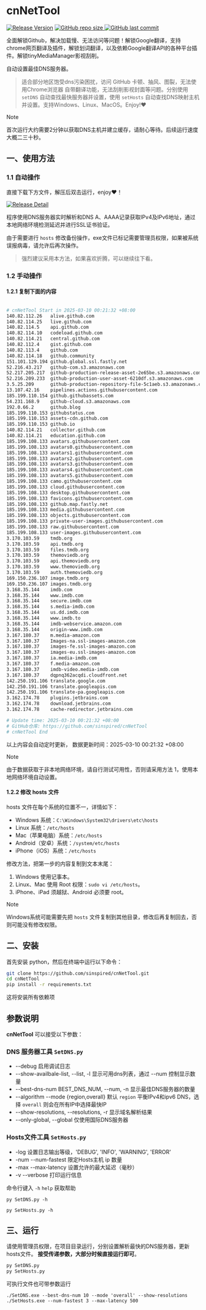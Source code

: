 # cnNetTool

[![Release Version](https://img.shields.io/github/v/release/sinspired/cnNetTool?display_name=tag&logo=github&label=Release)](https://github.com/sinspired/cnNetTool/releases/latest)
[![GitHub repo size](https://img.shields.io/github/repo-size/sinspired/cnNetTool?logo=github)
](https://github.com/sinspired/cnNetTool)
[![GitHub last commit](https://img.shields.io/github/last-commit/sinspired/cnNetTool?logo=github&label=最后提交：)](ttps://github.com/sinspired/cnNetTool)

全面解锁Github，解决加载慢、无法访问等问题！解锁Google翻译，支持chrome网页翻译及插件，解锁划词翻译，以及依赖Google翻译API的各种平台插件。解锁tinyMediaManager影视刮削。

自动设置最佳DNS服务器。

> 适合部分地区饱受dns污染困扰，访问 GitHub 卡顿、抽风、图裂，无法使用Chrome浏览器 自带翻译功能，无法刮削影视封面等问题。分别使用 `setDNS` 自动查找最快服务器并设置，使用 `setHosts` 自动查找DNS映射主机并设置。支持Windows、Linux、MacOS。Enjoy!❤

> [!NOTE]
> 首次运行大约需要2分钟以获取DNS主机并建立缓存，请耐心等待。后续运行速度大概二三十秒。

## 一、使用方法

### 1.1 自动操作

直接下载下方文件，解压后双击运行，enjoy❤！

[![Release Detail](https://img.shields.io/github/v/release/sinspired/cnNetTool?sort=date&display_name=release&logo=github&label=Release)](https://github.com/sinspired/cnNetTool/releases/latest)

程序使用DNS服务器实时解析和DNS A、AAAA记录获取IPv4及IPv6地址，通过本地网络环境检测延迟并进行SSL证书验证。

由于需要进行 `hosts` 修改备份操作，exe文件已标记需要管理员权限，如果被系统误报病毒，请允许后再次操作。

> 强烈建议采用本方法，如果喜欢折腾，可以继续往下看。

### 1.2 手动操作

#### 1.2.1 复制下面的内容

```bash

# cnNetTool Start in 2025-03-10 00:21:32 +08:00
140.82.112.26	alive.github.com
140.82.114.25	live.github.com
140.82.114.5	api.github.com
140.82.114.10	codeload.github.com
140.82.114.21	central.github.com
140.82.112.4	gist.github.com
140.82.113.4	github.com
140.82.114.18	github.community
151.101.129.194	github.global.ssl.fastly.net
52.216.43.217	github-com.s3.amazonaws.com
52.217.205.217	github-production-release-asset-2e65be.s3.amazonaws.com
52.216.209.233	github-production-user-asset-6210df.s3.amazonaws.com
3.5.25.209		github-production-repository-file-5c1aeb.s3.amazonaws.com
13.107.42.16	pipelines.actions.githubusercontent.com
185.199.110.154	github.githubassets.com
54.231.168.9	github-cloud.s3.amazonaws.com
192.0.66.2		github.blog
185.199.110.153	githubstatus.com
185.199.110.153	assets-cdn.github.com
185.199.110.153	github.io
140.82.114.21	collector.github.com
140.82.114.21	education.github.com
185.199.108.133	avatars.githubusercontent.com
185.199.108.133	avatars0.githubusercontent.com
185.199.108.133	avatars1.githubusercontent.com
185.199.108.133	avatars2.githubusercontent.com
185.199.108.133	avatars3.githubusercontent.com
185.199.108.133	avatars4.githubusercontent.com
185.199.108.133	avatars5.githubusercontent.com
185.199.108.133	camo.githubusercontent.com
185.199.108.133	cloud.githubusercontent.com
185.199.108.133	desktop.githubusercontent.com
185.199.108.133	favicons.githubusercontent.com
185.199.108.133	github.map.fastly.net
185.199.108.133	media.githubusercontent.com
185.199.108.133	objects.githubusercontent.com
185.199.108.133	private-user-images.githubusercontent.com
185.199.108.133	raw.githubusercontent.com
185.199.108.133	user-images.githubusercontent.com
3.170.103.59	tmdb.org
3.170.103.59	api.tmdb.org
3.170.103.59	files.tmdb.org
3.170.103.59	themoviedb.org
3.170.103.59	api.themoviedb.org
3.170.103.59	www.themoviedb.org
3.170.103.59	auth.themoviedb.org
169.150.236.107	image.tmdb.org
169.150.236.107	images.tmdb.org
3.168.35.144	imdb.com
3.168.35.144	www.imdb.com
3.168.35.144	secure.imdb.com
3.168.35.144	s.media-imdb.com
3.168.35.144	us.dd.imdb.com
3.168.35.144	www.imdb.to
3.168.35.144	imdb-webservice.amazon.com
3.168.35.144	origin-www.imdb.com
3.167.180.37	m.media-amazon.com
3.167.180.37	Images-na.ssl-images-amazon.com
3.167.180.37	images-fe.ssl-images-amazon.com
3.167.180.37	images-eu.ssl-images-amazon.com
3.167.180.37	ia.media-imdb.com
3.167.180.37	f.media-amazon.com
3.167.180.37	imdb-video.media-imdb.com
3.167.180.37	dqpnq362acqdi.cloudfront.net
142.250.191.106	translate.google.com
142.250.191.106	translate.googleapis.com
142.250.191.106	translate-pa.googleapis.com
3.162.174.78	plugins.jetbrains.com
3.162.174.78	download.jetbrains.com
3.162.174.78	cache-redirector.jetbrains.com

# Update time: 2025-03-10 00:21:32 +08:00
# GitHub仓库: https://github.com/sinspired/cnNetTool
# cnNetTool End

```

以上内容会自动定时更新， 数据更新时间：2025-03-10 00:21:32 +08:00

> [!NOTE]
> 由于数据获取于非本地网络环境，请自行测试可用性，否则请采用方法 1，使用本地网络环境自动设置。

#### 1.2.2 修改 hosts 文件

hosts 文件在每个系统的位置不一，详情如下：
- Windows 系统：`C:\Windows\System32\drivers\etc\hosts`
- Linux 系统：`/etc/hosts`
- Mac（苹果电脑）系统：`/etc/hosts`
- Android（安卓）系统：`/system/etc/hosts`
- iPhone（iOS）系统：`/etc/hosts`

修改方法，把第一步的内容复制到文本末尾：

1. Windows 使用记事本。
2. Linux、Mac 使用 Root 权限：`sudo vi /etc/hosts`。
3. iPhone、iPad 须越狱、Android 必须要 root。

> [!NOTE]
> Windows系统可能需要先把 `hosts` 文件复制到其他目录，修改后再复制回去，否则可能没有修改权限。

## 二、安装

首先安装 python，然后在终端中运行以下命令：

```bash
git clone https://github.com/sinspired/cnNetTool.git
cd cnNetTool
pip install -r requirements.txt
```
这将安装所有依赖项

## 参数说明

**cnNetTool** 可以接受以下参数：

### DNS 服务器工具 `SetDNS.py`

* --debug 启用调试日志
* --show-availbale-list, --list, -l 显示可用dns列表，通过 --num 控制显示数量
* --best-dns-num BEST_DNS_NUM, --num, -n 显示最佳DNS服务器的数量
* --algorithm --mode {region,overall} 默认 `region` 平衡IPv4和ipv6 DNS，选择 `overall` 则会在所有IP中选择最快IP
* --show-resolutions, --resolutions, -r 显示域名解析结果
* --only-global, --global 仅使用国际DNS服务器

### Hosts文件工具 `SetHosts.py`

* -log 设置日志输出等级，'DEBUG', 'INFO', 'WARNING', 'ERROR'
* -num --num-fastest 限定Hosts主机 ip 数量
* -max --max-latency 设置允许的最大延迟（毫秒）
* -v --verbose 打印运行信息

命令行键入 `-h` `help` 获取帮助

`py SetDNS.py -h`

`py SetHosts.py -h`

## 三、运行

请使用管理员权限，在项目目录运行，分别设置解析最快的DNS服务器，更新hosts文件。 **接受传递参数，大部分时候直接运行即可**。

```bash
py SetDNS.py 
py SetHosts.py
```
可执行文件也可带参数运行
```pwsh
./SetDNS.exe --best-dns-num 10 --mode 'overall' --show-resolutions
./SetHosts.exe --num-fastest 3 --max-latency 500 
```

